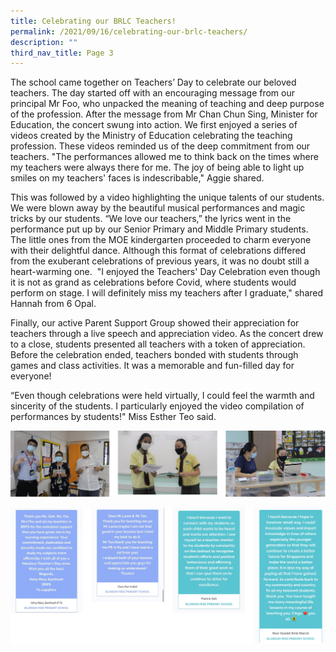 ```yaml
---
title: Celebrating our BRLC Teachers!
permalink: /2021/09/16/celebrating-our-brlc-teachers/
description: ""
third_nav_title: Page 3
---
```

<p>The school came together on Teachers&rsquo; Day to celebrate our beloved teachers. The day started off with an encouraging message from our principal Mr Foo, who unpacked the meaning of teaching and deep purpose of the profession. After the message from Mr Chan Chun Sing, Minister for Education, the concert swung into action. We first enjoyed a series of videos created by the Ministry of Education celebrating the teaching profession. These videos reminded us of the deep commitment from our teachers. "The performances allowed me to think back on the times where my teachers were always there&nbsp;for me. The joy of being able to light up smiles on my teachers' faces is indescribable," Aggie shared.</p>
<p>This was followed by a video highlighting the unique talents of our students. We were blown away by the beautiful musical performances and magic tricks by our students. &ldquo;We love our teachers,&rdquo; the lyrics went in the performance put up by our Senior Primary and Middle Primary students. The little ones from the MOE kindergarten proceeded to charm everyone with their delightful dance. Although this format of celebrations differed from the exuberant celebrations of previous years, it was no doubt still a heart-warming one. &nbsp;"I enjoyed the Teachers' Day Celebration even though it is not as grand as celebrations before Covid, where students would perform on stage. I will definitely&nbsp;miss my teachers after I graduate," shared Hannah from 6 Opal.</p>
<p>Finally, our active Parent Support Group showed their appreciation for teachers through a live speech and appreciation video. As the concert drew to a close, students presented all teachers with a token of appreciation. Before the celebration ended, teachers bonded with students through games and class activities. It was a memorable and fun-filled day for everyone!</p>
<p>&ldquo;Even though celebrations were held virtually, I could feel the warmth and sincerity of the students. I particularly&nbsp;enjoyed the video compilation of performances by students!" Miss Esther Teo said.</p>

![](/images/celebrating.png)

![](/images/celebrating1.png)